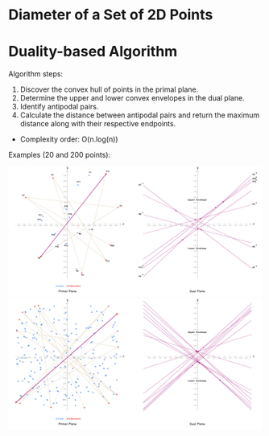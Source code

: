 # Diameter of a Set of 2D Points


# Duality-based Algorithm

Algorithm steps:
1. Discover the convex hull of points in the primal plane.
2. Determine the upper and lower convex envelopes in the dual plane.
3. Identify antipodal pairs.
4. Calculate the distance between antipodal pairs and return the maximum distance along with their respective endpoints.

* Complexity order: O(n.log(n))

Examples (20 and 200 points):


  <img src="https://raw.githubusercontent.com/bmzare/Computational-Geometry/main/4.%20Diameter%20of%20a%20Set%20of%20Points/Duality-Based%20Algorithm/asset/Diameter-1.png" style="width: fit-content;" alt="Image 1">
  <img src="https://raw.githubusercontent.com/bmzare/Computational-Geometry/main/4.%20Diameter%20of%20a%20Set%20of%20Points/Duality-Based%20Algorithm/asset/Diameter-2.png" style="width: fit-content;" alt="Image 2">